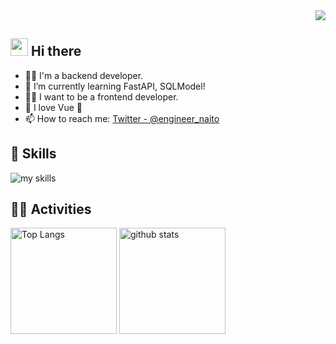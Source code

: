 <!-- 1. GitHub usernameを変更 -->
<div align="right">
  <img src="https://komarev.com/ghpvc/?username=kosuke222naito" />
</div>

<!-- 2. プロフィールや連絡先を変更 -->

## <img src="https://media.giphy.com/media/hvRJCLFzcasrR4ia7z/giphy.gif" width="28"> Hi there

- 🧑‍💻 I'm a backend developer.
- 🌱 I’m currently learning FastAPI, SQLModel!
- 🏋️‍♂️ I want to be a frontend developer.
- 💚 I love Vue 💚
- 📫 How to reach me: [Twitter - @engineer_naito](https://twitter.com/engineer_naito)
  <br>

<!-- 3. 好きな技術スタックに変更 -->
<!-- ライトモート：theme=light, ダークモート：theme=dark -->
<!-- アイコンの選択肢一覧：https://arc.net/l/quote/zizyykfh -->

## 🌱 Skills

<img alt="my skills" src="https://skillicons.dev/icons?theme=light&perline=7&i=html,css,js,jquery,python,fastapi,django,vue" />
<br>

<!-- 4. GitHub usernameを変更, 2箇所 -->
<!-- ライトモート：theme=light, ダークモート：theme=vue-dark  -->

## 🏃‍♀️ Activities

<div align="left">
  <img alt="Top Langs" height="170px" src="https://github-readme-stats.vercel.app/api?username=kosuke222naito&theme=light&layout=compact" />
  <img alt="github stats" height="170px" src="https://github-readme-stats.vercel.app/api/top-langs/?username=kosuke222naito&theme=light&layout=compact" />
</div>

<!--
This repository is a ✨ _special_ ✨ repository because its `README.md` (this file) appears on your GitHub profile.

Here are some ideas to get you started:

- 🔭 I’m currently working on ...
- 🌱 I’m currently learning ...
- 👯 I’m looking to collaborate on ...
- 🤔 I’m looking for help with ...
- 💬 Ask me about ...
- 📫 How to reach me: ...
- 😄 Pronouns: ...
- ⚡ Fun fact: ...
-->
